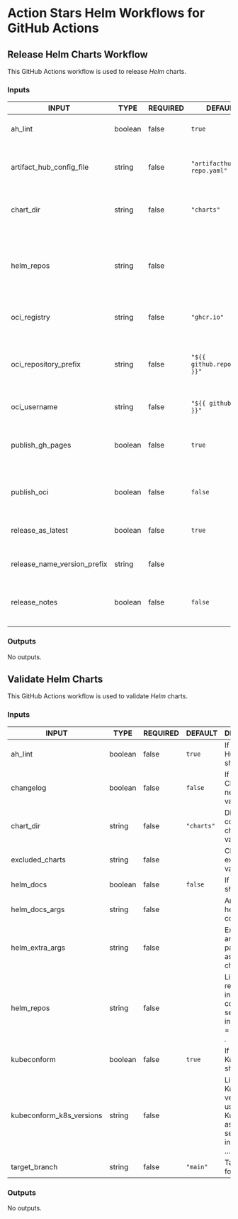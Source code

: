 # Action Stars Helm Workflows for GitHub Actions

## Release Helm Charts Workflow

This GitHub Actions workflow is used to release _Helm_ charts.

<!-- MERGE:START:release - Do not remove or modify this section -->
### Inputs

<!-- AUTO-DOC-INPUT:START - Do not remove or modify this section -->

|            INPUT            |  TYPE   | REQUIRED |           DEFAULT            |                                       DESCRIPTION                                        |
|-----------------------------|---------|----------|------------------------------|------------------------------------------------------------------------------------------|
|           ah_lint           | boolean |  false   |            `true`            |                        If the Artifact Hub linter should be run.                         |
|  artifact_hub_config_file   | string  |  false   |  `"artifacthub-repo.yaml"`   |                 Name of the Artifact Hub repository configuration file.                  |
|          chart_dir          | string  |  false   |          `"charts"`          |                       Directory containing the charts to validate.                       |
|         helm_repos          | string  |  false   |                              | List of Helm repos to install; as a comma separated list in the format <name>=<address>. |
|        oci_registry         | string  |  false   |         `"ghcr.io"`          |                          OCI registry to publish the charts to.                          |
|    oci_repository_prefix    | string  |  false   | `"${{ github.repository }}"` |           OCI repository prefix, will default to the current repository name.            |
|        oci_username         | string  |  false   |   `"${{ github.actor }}"`    |                                  OCI registry username.                                  |
|      publish_gh_pages       | boolean |  false   |            `true`            |          If the chart should be released to the current repository's GH Pages.           |
|         publish_oci         | boolean |  false   |           `false`            |                   If the chart should be released to an OCI registry.                    |
|      release_as_latest      | boolean |  false   |            `true`            |                       If the release should be created as latest.                        |
| release_name_version_prefix | string  |  false   |                              |                           Prefix for the release name version.                           |
|        release_notes        | boolean |  false   |           `false`            |                 If the release notes should be created from a CHANGELOG.                 |

<!-- AUTO-DOC-INPUT:END -->
### Outputs

<!-- AUTO-DOC-OUTPUT:START - Do not remove or modify this section -->
No outputs.
<!-- AUTO-DOC-OUTPUT:END -->
<!-- MERGE:END:release - Do not remove or modify this section -->

## Validate Helm Charts

This GitHub Actions workflow is used to validate _Helm_ charts.

<!-- MERGE:START:validate - Do not remove or modify this section -->
### Inputs

<!-- AUTO-DOC-INPUT:START - Do not remove or modify this section -->

|          INPUT           |  TYPE   | REQUIRED |  DEFAULT   |                                                     DESCRIPTION                                                      |
|--------------------------|---------|----------|------------|----------------------------------------------------------------------------------------------------------------------|
|         ah_lint          | boolean |  false   |   `true`   |                                      If the Artifact Hub linter should be run.                                       |
|        changelog         | boolean |  false   |  `false`   |                                       If the CHANGELOG needs to be validated.                                        |
|        chart_dir         | string  |  false   | `"charts"` |                                     Directory containing the charts to validate.                                     |
|     excluded_charts      | string  |  false   |            |                                          Charts to exclude from validation.                                          |
|        helm_docs         | boolean |  false   |  `false`   |                                             If helm-docs should be run.                                              |
|      helm_docs_args      | string  |  false   |            |                                           Args for the helm-docs command.                                            |
|     helm_extra_args      | string  |  false   |            |                              Extra arguments to pass to Helm as part of chart testing.                               |
|        helm_repos        | string  |  false   |            |               List of Helm repos to install; as a comma separated list in the format <name>=<address>.               |
|       kubeconform        | boolean |  false   |   `true`   |                                          If the Kubeconform should be run.                                           |
| kubeconform_k8s_versions | string  |  false   |            | List of Kubernetes versions to use for Kubeconform; as a comma separated list in the format <major>.<minor>.<patch>. |
|      target_branch       | string  |  false   |  `"main"`  |                                              Target branch for charts.                                               |

<!-- AUTO-DOC-INPUT:END -->
### Outputs

<!-- AUTO-DOC-OUTPUT:START - Do not remove or modify this section -->
No outputs.
<!-- AUTO-DOC-OUTPUT:END -->
<!-- MERGE:END:validate - Do not remove or modify this section -->
